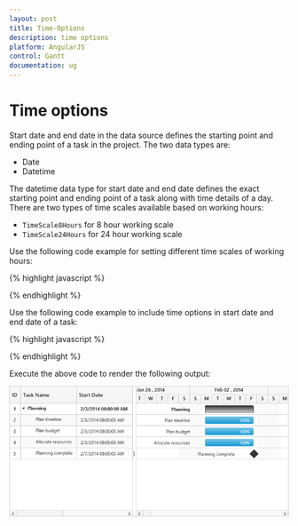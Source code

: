 ```yaml
---
layout: post
title: Time-Options
description: time options
platform: AngularJS
control: Gantt
documentation: ug
---
```


# Time options

Start date and end date in the data source defines the starting point and ending point of a task in the project. The two data types are:

* Date
* Datetime

The datetime data type for start date and end date defines the exact starting point and ending point of a task along with time details of a day. There are two types of time scales available based on working hours:

* `TimeScale8Hours`  for 8 hour working scale
* `TimeScale24Hours` for 24 hour working scale

Use the following code example for setting different time scales of working hours:

{% highlight javascript %}

<body ng-controller="GanttCtrl">
   <!--Add  Gantt control here-->    
   <div id="GanttContainer" ej-gantt
      //...
      e-workingtimescale=ej.Gantt.workingTimeScale.TimeScale24Hours
      >
   </div>
</body>

{% endhighlight %}

Use the following code example to include time options in start date and end date of a task:

{% highlight javascript %}

<body ng-controller="GanttCtrl">
   <!--Add  Gantt control here-->    
   <div id="GanttContainer" ej-gantt
      //...
      e-datasource= "taskDetails"
                e-taskidmapping= "taskID"
                e-tasknamemapping= "taskName"
                e-startdatemapping= "startDate"
                e-progressmapping= "progress"
                e-durationmapping= "duration"
                e-enddatemapping= "endDate"
                e-childmapping= "subtasks"
                e-treecolumnindex= 1
                e-dateformat= "M/d/yyyy hh:mm:ss tt"
                e-schedulestartdate= new Date("02/01/2014 00:00:00 AM")
                e-scheduleenddate= new Date("03/14/2016 00:00:00 PM")
                e-workingtimescale= ej.Gantt.workingTimeScale.TimeScale24Hours
      >
   </div>
  <script>
     var taskDetails = [{
            taskID: 1,
            taskName: "Planning",
            startDate: "02/03/2014 08:00:00 AM",
            endDate: "02/07/2014 05:00:00 PM",
            subtasks: [
             { 
                 taskID: 2,
                 taskName: "Plan timeline", 
                 startDate: "02/03/2014 08:00:00 AM", 
                 endDate: "02/07/2014 05:00:00 PM",
                 duration: 5, 
                 progress: "100" 
             },
             {
                taskID: 3, 
                taskName: "Plan budget", 
                startDate: "02/03/2014 08:00:00 AM", 
                endDate: "02/07/2014 05:00:00 PM", 
                duration: 5, 
                progress: "100"
             },
             { 
                taskID: 4, 
                taskName: "Allocate resources",
                startDate: "02/03/2014 08:00:00 AM",
                endDate: "02/07/2014 05:00:00 PM", 
                duration: 5, 
                progress: "100"
              },
              { 
                taskID: 5, 
                taskName: "Planning complete", 
                startDate: "02/07/2014 08:00:00 AM", 
                endDate: "02/07/2014 05:00:00 PM", 
                duration: 0,
               }
        ]}];
    angular.module('listCtrl', ['ejangular'])
        .controller('GanttCtrl', function($scope) {
            //...
            $scope.taskDetails = "taskDetails";
        });
</script>
</body>

{% endhighlight %}

Execute the above code to render the following output:

![](Time-Options_images/Time-Options_img1.png)

